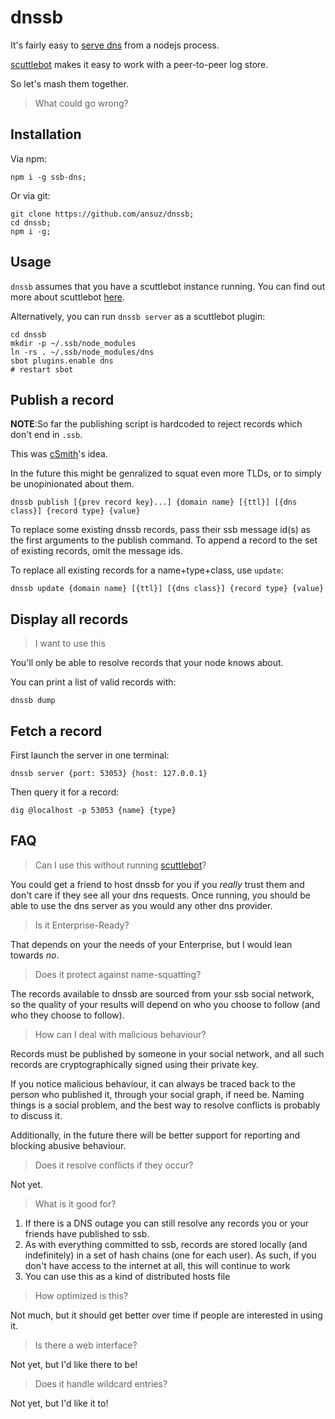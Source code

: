# dnssb

It's fairly easy to [serve dns](https://github.com/iriscouch/dnsd) from a nodejs process.

[scuttlebot](http://ssbc.github.io/scuttlebot/) makes it easy to work with a peer-to-peer log store.

So let's mash them together.

> What could go wrong?

## Installation

Via npm:

```
npm i -g ssb-dns;
```

Or via git:

```
git clone https://github.com/ansuz/dnssb;
cd dnssb;
npm i -g;
```

## Usage

`dnssb` assumes that you have a scuttlebot instance running.
You can find out more about scuttlebot [here](https://ssbc.github.io/scuttlebot/).

Alternatively, you can run `dnssb server` as a scuttlebot plugin:

```
cd dnssb
mkdir -p ~/.ssb/node_modules
ln -rs . ~/.ssb/node_modules/dns
sbot plugins.enable dns
# restart sbot
```

## Publish a record

**NOTE**:So far the publishing script is hardcoded to reject records which don't end in `.ssb`.

This was [cSmith](https://github.com/cschmittiey)'s idea.

In the future this might be genralized to squat even more TLDs, or to simply be unopinionated about them.

```
dnssb publish [{prev record key}...] {domain name} [{ttl}] [{dns class}] {record type} {value}
```

To replace some existing dnssb records, pass their ssb message id(s) as
the first arguments to the publish command. To append a record to the set of
existing records, omit the message ids.

To replace all existing records for a name+type+class, use `update`:

```
dnssb update {domain name} [{ttl}] [{dns class}] {record type} {value}
```

## Display all records

> I want to use this

You'll only be able to resolve records that your node knows about.

You can print a list of valid records with:

```
dnssb dump
```

## Fetch a record

First launch the server in one terminal:

```
dnssb server {port: 53053} {host: 127.0.0.1}
```

Then query it for a record:

```
dig @localhost -p 53053 {name} {type}
```

## FAQ

> Can I use this without running [scuttlebot](http://github.com/ssbc/scuttlebot)?

You could get a friend to host dnssb for you if you _really_ trust them and don't care if they see all your dns requests.
Once running, you should be able to use the dns server as you would any other dns provider.

> Is it Enterprise-Ready?

That depends on your the needs of your Enterprise, but I would lean towards _no_.

> Does it protect against name-squatting?

The records available to dnssb are sourced from your ssb social network, so the quality of your results will depend on who you choose to follow (and who they choose to follow).

> How can I deal with malicious behaviour?

Records must be published by someone in your social network, and all such records are cryptographically signed using their private key.

If you notice malicious behaviour, it can always be traced back to the person who published it, through your social graph, if need be.
Naming things is a social problem, and the best way to resolve conflicts is probably to discuss it.

Additionally, in the future there will be better support for reporting and blocking abusive behaviour.

> Does it resolve conflicts if they occur?

Not yet.

> What is it good for?

1. If there is a DNS outage you can still resolve any records you or your friends have published to ssb.
2. As with everything committed to ssb, records are stored locally (and indefinitely) in a set of hash chains (one for each user). As such, if you don't have access to the internet at all, this will continue to work
3. You can use this as a kind of distributed hosts file

> How optimized is this?

Not much, but it should get better over time if people are interested in using it.

> Is there a web interface?

Not yet, but I'd like there to be!

> Does it handle wildcard entries?

Not yet, but I'd like it to!

